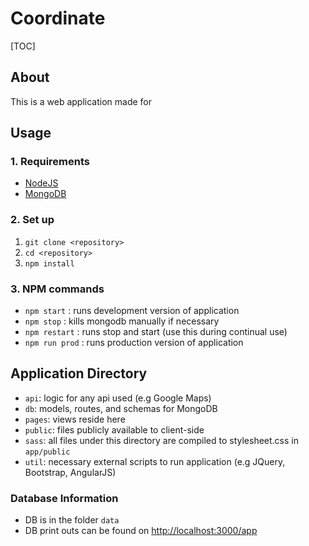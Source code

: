 # Coordinate
[TOC]

## About
This is a web application made for

## Usage

### 1. Requirements
  - [NodeJS](https://nodejs.org/)
  - [MongoDB](https://www.mongodb.com/)

### 2. Set up
  1. `git clone <repository>`
  2. `cd <repository>`
  3. `npm install`

### 3. NPM commands
  - `npm start`    : runs development version of application
  - `npm stop`     : kills mongodb manually if necessary
  - `npm restart`  : runs stop and start (use this during continual use)
  - `npm run prod` : runs production version of application

## Application Directory
  - `api`: logic for any api used (e.g Google Maps)
  - `db`: models, routes, and schemas for MongoDB
  - `pages`: views reside here
  - `public`: files publicly available to client-side
  - `sass`: all files under this directory are compiled to stylesheet.css in `app/public`
  - `util`: necessary external scripts to run application (e.g JQuery, Bootstrap, AngularJS)

### Database Information
  - DB is in the folder `data`
  - DB print outs can be found on <http://localhost:3000/app>

